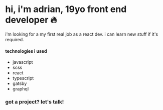 # hi, i'm adrian, 19yo front end developer 🔥

i'm looking for a my first real job as a react dev. i can learn new stuff if it's required. 

#### technologies i used
- javascript
- scss
- react
- typescript
- gatsby
- graphql

### got a project? let's talk!
